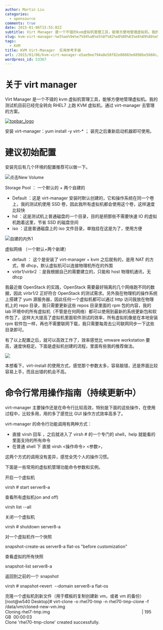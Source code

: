 ```yaml
---
author: Martin Liu
categories:
  - opensource
comments: true
date: 2015-01-06T15:55:02Z
subtitle: Virt Manager 是一个不错的kvm虚拟机管理工具，能够方便地管理虚拟机。我的测试机目前已经完全转向RHEL7上跑KVM虚拟机，通过virt-manager去管理的方案。命令行常用操作指南（持续更新中）virt-manager主要操作还是在命令行比较高效，特别是下面的这些操作，在使用过程中，比较多用，用的多了感觉比GUI操作方式效率高多了。
slug: kvm-virt-manager-%e5%ae%9e%e7%94%a8%e5%8f%82%e8%80%83%e6%89%8b%e5%86%8c
tags:
  - KVM
title: KVM Virt-Manager  实用参考手册
url: /2015/01/06/kvm-virt-manager-e5ae9ee794a8e58f82e88083e6898be5868c/
wordpress_id: 53367
---
```


# 关于 virt manager

Virt Manager 是一个不错的 kvm 虚拟机管理工具，能够方便地管理虚拟机。我的测试机目前已经完全转向 RHEL7 上跑 KVM 虚拟机，通过 virt-manager 去管理的方案。

[![topbar_logo](http://7bv9gn.com1.z0.glb.clouddn.com/wp-content/uploads/2015/01/topbar_logo.png)](http://7bv9gn.com1.z0.glb.clouddn.com/wp-content/uploads/2015/01/topbar_logo.png)

安装 virt-manager：yum install -y virt-\* ； 装完之后重新启动机器即可使用。

# 建议初始配置

安装完后有几个环境的配置推荐可以做一下。

![点击New Volume](http://martinliu.cn/wp-content/gallery/virt-manager-kvm-1/Screenshot-from-2015-01-06-193413.png)

Storage Pool ： 一个默认的 + 两个自建的

- Default ：这是 virt-manager 安装时默认创建的，它和操作系统在同一个卷上，我的测试机使用 SSD 卷，因此我所有虚拟机都会使用这个卷，这样速度比较快
- hd ：这是测试机上普通磁盘的一个目录，目的是把那些不需要快速 IO 的虚拟机跑着这里，节省 SSD 的磁盘空间
- iso ：这是普通磁盘上的 iso 文件目录，单独挂在这是为了，使用方便

![自建的内外1](http://martinliu.cn/wp-content/gallery/virt-manager-kvm-1/Screenshot-from-2015-01-06-210927.png)

虚拟网络 （一个默认+两个新建）

- default ： 这个是安装了 virt-manager + kvm 之后就有的，是用 NAT 的方式，带 dhcp，默认虚拟机可以连接物理机所在的外围
- virbr1/virbr2 ：是我根据自己的需要建立的，只能和 host 物理机通讯，无 dhcp

我最近做 OpenStack 的实践，OpenStack 需要最好隔离的几个网络跑不同的数据，因此 virbr1/2 正好符合 OpenStack 的测试需求。另外我在物理机的操作系统上搭建了 yum 源服务器，因此任何一个虚拟机都可以通过 http 访问我放在物理机上的 repo 目录，我只需要更新这些 repos 目录里面的 rpm 包的内容，我的 lab 环境中的所有虚拟机（不管是在何网络）都可以使用到最新的系统更新包和软件包了。这样大大提高了虚拟机里面软件测试的效率，所有虚拟机像是在本地安装 rpm 软件包一样，再也不需要联网下载，我只需要每周去公司联网同步一下这些目录即可。

有了以上配置之后，就可以高效工作了，效率感觉比 vmware workstation 要高，速度快稳定。下面是虚拟机创建的流程，里面有些我的推荐做法。

![](http://martinliu.cn/nextgen-attach_to_post/preview/id--53382)

本想看下，virt-install 的使用方式，感觉那个参数太多，容易敲错，还是界面比较容易上手，而且出错的机会不高。

# 命令行常用操作指南（持续更新中）

virt-manager 主要操作还是在命令行比较高效，特别是下面的这些操作，在使用过程中，比较多用，用的多了感觉比 GUI 操作方式效率高多了。

virt-manager 的命令行功能调用有两种方式：

- 直接 virsh 回车 ，之后就进入了 virsh # 的一个专门的 shell，help 就能看的里面支持的所有命令
- 在普通 shell 下 直接 virsh <操作命令> <参数>，

这两个方式的调用没有差异，感觉全凭个人的操作习惯。

下面是一些常用的虚拟机管理功能命令参数和实例。

开启一个虚拟机

virsh # start server8-a

查看所有虚拟机(on and off)

virsh list --all

关闭一个虚拟机

virsh # shutdown server8-a

对一个虚拟机作一个快照

snapshot-create-as server8-a flat-os "before customization"

查看虚拟的所有快照

snapshot-list server8-a

返回到之前的一个 snapshot

virsh # snapshot-revert  --domain server8-a flat-os

克隆一个虚拟机到新文件（用于模板的复制创建新 vm，或者 vm 的备份）  
[root@w540 Desktop]# virt-clone -o rhel70-tmp -n rhel70-tmp-clone -f /data/vm/cloned-new-vm.img  
Cloning rhel7-tmp.img                                                                             | 195 GB  00:00:03       
Clone 'rhel70-tmp-clone' created successfully.
